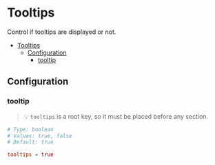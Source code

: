 # Tooltips

Control if tooltips are displayed or not.

- [Tooltips](#tooltips)
  - [Configuration](#configuration)
    - [tooltip](#tooltip)

## Configuration

### tooltip

> 💡 `tooltips` is a root key, so it must be placed before any section.

```toml
# Type: boolean
# Values: true, false
# Default: true

tooltips = true
```
